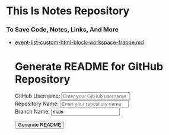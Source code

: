 # This Is Notes Repository
### To Save Code, Notes, Links, And More

- [event-list-custom-html-block-workspace-frappe.md](event-list-custom-html-block-workspace-frappe.md)


    <h1>Generate README for GitHub Repository</h1>

    <div>
        <label for="user">GitHub Username:</label>
        <input type="text" id="user" placeholder="Enter your GitHub username">
    </div>

    <div>
        <label for="repo">Repository Name:</label>
        <input type="text" id="repo" placeholder="Enter your repository name">
    </div>

    <div>
        <label for="branch">Branch Name:</label>
        <input type="text" id="branch" placeholder="Enter branch name" value="main">
    </div>

    <button onclick="generateReadme()">Generate README</button>

    <div id="result"></div>

    <script>
        async function generateReadme() {
            const user = document.getElementById('user').value;
            const repo = document.getElementById('repo').value;
            const branch = document.getElementById('branch').value;

            if (!user || !repo || !branch) {
                alert('Please enter all the required fields!');
                return;
            }

            // GitHub API URL to get the file tree from a specific branch
            const apiUrl = `https://api.github.com/repos/${user}/${repo}/git/trees/${branch}?recursive=1`;

            try {
                // Fetch data from GitHub API
                const response = await fetch(apiUrl);
                const data = await response.json();

                if (data.message) {
                    alert('Error fetching repository data: ' + data.message);
                    return;
                }

                // Filter .md files
                const mdFiles = data.tree.filter(file => file.path.endsWith('.md'));

                if (mdFiles.length === 0) {
                    alert('No .md files found in this repository!');
                    return;
                }

                // Create README.md content
                let readmeContent = '# List of Markdown Files\n\n';
                mdFiles.forEach(file => {
                    readmeContent += `- [${file.path}](${file.url})\n`;
                });

                // Display the generated README content
                document.getElementById('result').textContent = readmeContent;

                // Optionally, you can create a downloadable README file here:
                const blob = new Blob([readmeContent], { type: 'text/markdown' });
                const link = document.createElement('a');
                link.href = URL.createObjectURL(blob);
                link.download = 'README.md';
                link.textContent = 'Download README.md';
                document.getElementById('result').appendChild(link);

            } catch (error) {
                console.error('Error:', error);
                alert('An error occurred while fetching data from GitHub.');
            }
        }
    </script>

